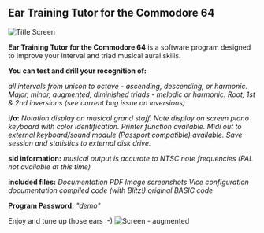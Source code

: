 ## Ear Training Tutor for the Commodore 64
![Title Screen](https://github.com/SX64man/Ear-Training-Tutor-for-the-Commodore-64/assets/144634808/21f94e6c-a31b-4374-b4e1-c59f0d5efbf8)

**Ear Training Tutor for the Commodore 64** is a software program designed to improve your interval and triad musical aural skills. 

**You can test and drill your recognition of:**

*all intervals from unison to octave - ascending, descending, or harmonic.*
*Major, minor, augmented, diminished triads - melodic or harmonic.*
*Root, 1st & 2nd inversions (see current bug issue on inversions)*

**i/o:**
*Notation display on musical grand staff.* 
*Note display on screen piano keyboard with color identification.* 
*Printer function available.* 
*Midi out to external keyboard/sound module (Passport compatible) available.* 
*Save session and statistics to external disk drive.* 

**sid information:**
*musical output is accurate to NTSC note frequencies (PAL not available at this time)* 

**included files:**
*Documentation PDF* 
*Image screenshots* 
*Vice configuration documentation* 
*compiled code (with Blitz!)* 
*original BASIC code* 

**Program Password:** *"demo"*

Enjoy and tune up those ears :-)
![Screen - augmented](https://github.com/SX64man/Ear-Training-Tutor-for-the-Commodore-64/assets/144634808/ca06f839-98e9-4300-acb9-ac94522e2d62)

